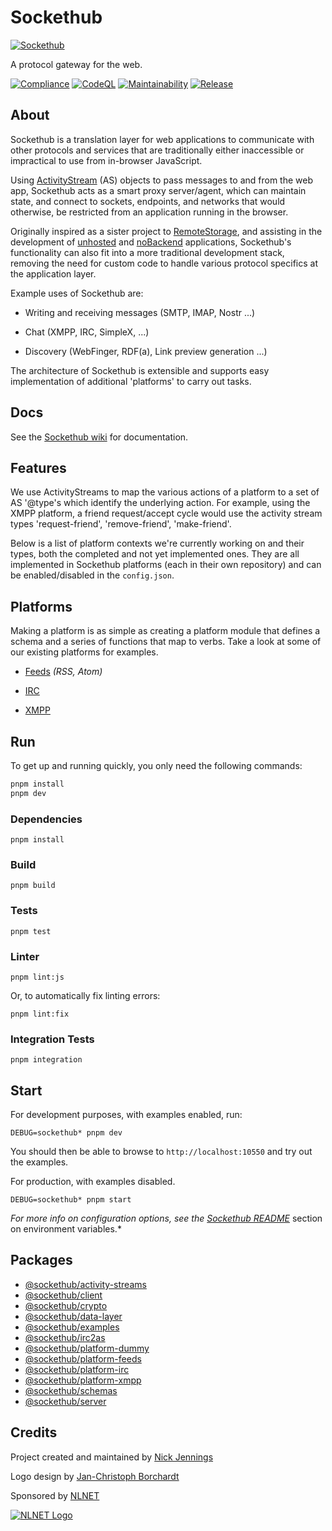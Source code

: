 # Sockethub

[![Sockethub](http://sockethub.org/res/img/sockethub-logo.svg)](http://sockethub.org)

A protocol gateway for the web.

[![Compliance](https://github.com/sockethub/sockethub/actions/workflows/compliance.yml/badge.svg)](https://github.com/sockethub/sockethub/actions/workflows/compliance.yml)
[![CodeQL](https://github.com/sockethub/sockethub/actions/workflows/codeql-analysis.yml/badge.svg)](https://github.com/sockethub/sockethub/actions/workflows/codeql-analysis.yml)
[![Maintainability](https://api.codeclimate.com/v1/badges/95912fc801271faf44f6/maintainability)](https://codeclimate.com/github/sockethub/sockethub/maintainability)
[![Release](https://img.shields.io/npm/v/sockethub.svg?style=flat)](https://github.com/sockethub/sockethub/releases)

## About

Sockethub is a translation layer for web applications to communicate with
other protocols and services that are traditionally either inaccessible or
impractical to use from in-browser JavaScript.

Using [ActivityStream](http://activitystrea.ms/) (AS) objects to pass messages
to and from the web app, Sockethub acts as a smart proxy server/agent, which
can maintain state, and connect to sockets, endpoints, and networks that would
otherwise, be restricted from an application running in the browser.

Originally inspired as a sister project to
[RemoteStorage](https://remotestorage.io), and assisting in the development of
[unhosted](http://unhosted.org) and [noBackend](http://nobackend.org)
applications, Sockethub's functionality can also fit into a more traditional
development stack, removing the need for custom code to handle various protocol
specifics at the application layer.

Example uses of Sockethub are:

* Writing and receiving messages (SMTP, IMAP, Nostr ...)

* Chat (XMPP, IRC, SimpleX, ...)

* Discovery (WebFinger, RDF(a), Link preview generation ...)

The architecture of Sockethub is extensible and supports easy implementation
of additional 'platforms' to carry out tasks.

## Docs

See the [Sockethub wiki](https://github.com/sockethub/sockethub/wiki) for
documentation.

## Features

We use ActivityStreams to map the various actions of a platform to a set of AS
'@type's which identify the underlying action. For example, using the XMPP
platform, a friend request/accept cycle would use the activity stream types
'request-friend', 'remove-friend', 'make-friend'.

Below is a list of platform contexts we're currently working on and their types,
both the completed and not yet implemented ones. They are all implemented in
Sockethub platforms (each in their own repository) and can be enabled/disabled
in the `config.json`.

## Platforms

Making a platform is as simple as creating a platform module that defines a
schema and a series of functions that map to verbs. Take a look at some of our
existing platforms for examples.

* [Feeds](../platform-feeds) *(RSS, Atom)*

* [IRC](../platform-irc)

* [XMPP](../platform-xmpp)

## Run

To get up and running quickly, you only need the following commands:

```bash
pnpm install
pnpm dev
```

### Dependencies

```pnpm install```

### Build

```pnpm build```

### Tests

```pnpm test```

### Linter

```pnpm lint:js```

Or, to automatically fix linting errors:

```pnpm lint:fix```

### Integration Tests

```pnpm integration```

## Start

For development purposes, with examples enabled, run:

`DEBUG=sockethub* pnpm dev`

You should then be able to browse to `http://localhost:10550` and try out the examples.

For production, with examples disabled.

`DEBUG=sockethub* pnpm start`

*For more info on configuration options, see the
[Sockethub README](packages/server/README.md#environment-variables)*
section on environment variables.*

## Packages

* [@sockethub/activity-streams](packages/activity-streams)
* [@sockethub/client](packages/client)
* [@sockethub/crypto](packages/crypto)
* [@sockethub/data-layer](packages/data-layer)
* [@sockethub/examples](packages/examples)
* [@sockethub/irc2as](packages/irc2as)
* [@sockethub/platform-dummy](packages/platform-dummy)
* [@sockethub/platform-feeds](packages/platform-feeds)
* [@sockethub/platform-irc](packages/platform-irc)
* [@sockethub/platform-xmpp](packages/platform-xmpp)
* [@sockethub/schemas](packages/schemas)
* [@sockethub/server](packages/server)

## Credits

Project created and maintained by [Nick Jennings](http://github.com/silverbucket)

Logo design by [Jan-Christoph Borchardt](http://jancborchardt.net)

Sponsored by [NLNET](http://nlnet.nl)

[![NLNET Logo](http://sockethub.org/res/img/nlnet-logo.svg)](http://nlnet.nl)
